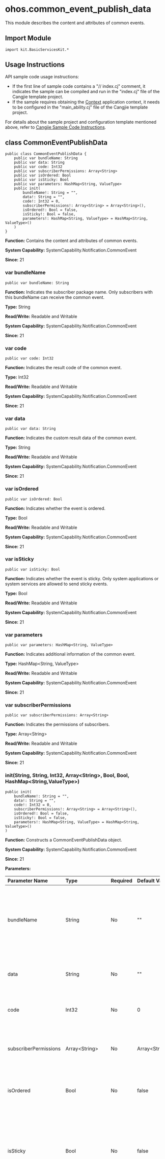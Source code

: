 # ohos.common_event_publish_data

This module describes the content and attributes of common events.

## Import Module

```cangjie
import kit.BasicServicesKit.*
```

## Usage Instructions

API sample code usage instructions:

- If the first line of sample code contains a "// index.cj" comment, it indicates the sample can be compiled and run in the "index.cj" file of the Cangjie template project.
- If the sample requires obtaining the [Context](../AbilityKit/cj-apis-app-ability-ui_ability.md#class-context) application context, it needs to be configured in the "main_ability.cj" file of the Cangjie template project.

For details about the sample project and configuration template mentioned above, refer to [Cangjie Sample Code Instructions](../cj-development-intro.md#cangjie-sample-code-instructions).

## class CommonEventPublishData

```cangjie
public class CommonEventPublishData {
    public var bundleName: String
    public var data: String
    public var code: Int32
    public var subscriberPermissions: Array<String>
    public var isOrdered: Bool
    public var isSticky: Bool
    public var parameters: HashMap<String, ValueType>
    public init(
        bundleName!: String = "",
        data!: String = "",
        code!: Int32 = 0,
        subscriberPermissions!: Array<String> = Array<String>(),
        isOrdered!: Bool = false,
        isSticky!: Bool = false,
        parameters!: HashMap<String, ValueType> = HashMap<String, ValueType>()
    )
}
```

**Function:** Contains the content and attributes of common events.

**System Capability:** SystemCapability.Notification.CommonEvent

**Since:** 21

### var bundleName

```cangjie
public var bundleName: String
```

**Function:** Indicates the subscriber package name. Only subscribers with this bundleName can receive the common event.

**Type:** String

**Read/Write:** Readable and Writable

**System Capability:** SystemCapability.Notification.CommonEvent

**Since:** 21

### var code

```cangjie
public var code: Int32
```

**Function:** Indicates the result code of the common event.

**Type:** Int32

**Read/Write:** Readable and Writable

**System Capability:** SystemCapability.Notification.CommonEvent

**Since:** 21

### var data

```cangjie
public var data: String
```

**Function:** Indicates the custom result data of the common event.

**Type:** String

**Read/Write:** Readable and Writable

**System Capability:** SystemCapability.Notification.CommonEvent

**Since:** 21

### var isOrdered

```cangjie
public var isOrdered: Bool
```

**Function:** Indicates whether the event is ordered.

**Type:** Bool

**Read/Write:** Readable and Writable

**System Capability:** SystemCapability.Notification.CommonEvent

**Since:** 21

### var isSticky

```cangjie
public var isSticky: Bool
```

**Function:** Indicates whether the event is sticky. Only system applications or system services are allowed to send sticky events.

**Type:** Bool

**Read/Write:** Readable and Writable

**System Capability:** SystemCapability.Notification.CommonEvent

**Since:** 21

### var parameters

```cangjie
public var parameters: HashMap<String, ValueType>
```

**Function:** Indicates additional information of the common event.

**Type:** HashMap\<String, ValueType>

**Read/Write:** Readable and Writable

**System Capability:** SystemCapability.Notification.CommonEvent

**Since:** 21

### var subscriberPermissions

```cangjie
public var subscriberPermissions: Array<String>
```

**Function:** Indicates the permissions of subscribers.

**Type:** Array\<String>

**Read/Write:** Readable and Writable

**System Capability:** SystemCapability.Notification.CommonEvent

**Since:** 21

### init(String, String, Int32, Array\<String>, Bool, Bool, HashMap\<String,ValueType>)

```cangjie
public init(
    bundleName!: String = "",
    data!: String = "",
    code!: Int32 = 0,
    subscriberPermissions!: Array<String> = Array<String>(),
    isOrdered!: Bool = false,
    isSticky!: Bool = false,
    parameters!: HashMap<String, ValueType> = HashMap<String, ValueType>()
)
```

**Function:** Constructs a CommonEventPublishData object.

**System Capability:** SystemCapability.Notification.CommonEvent

**Since:** 21

**Parameters:**

| Parameter Name | Type | Required | Default Value | Description |
|:---|:---|:---|:---|:---|
| bundleName | String | No | "" | Indicates the subscriber package name. Only subscribers with this bundleName can receive the common event. |
| data | String | No | "" | Indicates the custom result data of the common event. |
| code | Int32 | No | 0 | Indicates the result code of the common event. |
| subscriberPermissions | Array\<String> | No | Array\<String>() | **Named parameter.** Indicates the permissions of subscribers. |
| isOrdered | Bool | No | false | **Named parameter.** Indicates whether the event is ordered. |
| isSticky | Bool | No | false | **Named parameter.** Indicates whether the event is sticky. Only system applications or system services are allowed to send sticky events. |
| parameters | HashMap\<String, ValueType> | No | HashMap<String, ValueType>() | **Named parameter.** Indicates additional information of the common event. |
